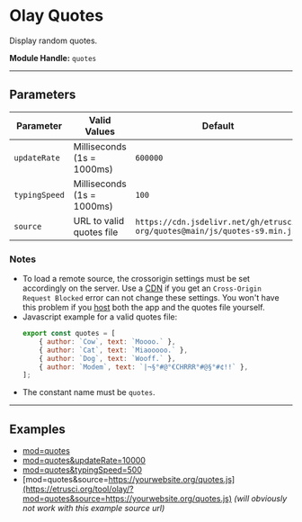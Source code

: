 # Olay Quotes

Display random quotes.

**Module Handle:** `quotes`

---

## Parameters

| Parameter     | Valid Values               | Default                                                                                             |
|---------------|----------------------------|-----------------------------------------------------------------------------------------------------|
| `updateRate`  | Milliseconds (1s = 1000ms) | `600000`                                                                                            |
| `typingSpeed` | Milliseconds (1s = 1000ms) | `100`                                                                                               |
| `source`      | URL to valid quotes file   | `https://cdn.jsdelivr.net/gh/etrusci-org/quotes@main/js/quotes-s9.min.js` |

### Notes

- To load a remote source, the crossorigin settings must be set accordingly on the server. Use a [CDN](https://www.jsdelivr.com) if you get an `Cross-Origin Request Blocked` error can not change these settings. You won't have this problem if you [host](./../../../DEVELOPMENT.md) both the app and the quotes file yourself.
- Javascript example for a valid quotes file:
  ```js
  export const quotes = [
      { author: `Cow`, text: `Moooo.` },
      { author: `Cat`, text: `Miaooooo.` },
      { author: `Dog`, text: `Wooff.` },
      { author: `Modem`, text: `|¬§°#@°€CHRRR°#@§°#¢!!` },
  ];
  ```
- The constant name must be `quotes`.

---

## Examples

- [mod=quotes](https://etrusci.org/tool/olay/?mod=quotes)
- [mod=quotes&updateRate=10000](https://etrusci.org/tool/olay/?mod=quotes&updateRate=10000)
- [mod=quotes&typingSpeed=500](https://etrusci.org/tool/olay/?mod=quotes&typingSpeed=500)
- [mod=quotes&source=https://yourwebsite.org/quotes.js](https://etrusci.org/tool/olay/?mod=quotes&source=https://yourwebsite.org/quotes.js) *(will obviously not work with this example source url)*
